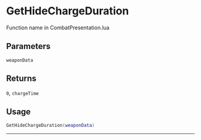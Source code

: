 # GetHideChargeDuration
Function name in CombatPresentation.lua
## Parameters
`weaponData`
## Returns
`0`, `chargeTime`
## Usage
```lua
GetHideChargeDuration(weaponData)
```
---
